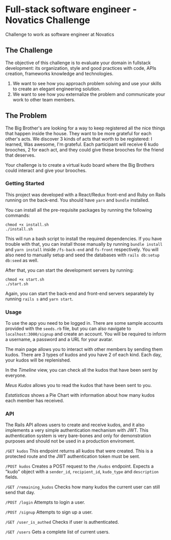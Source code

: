 # Full-stack software engineer - Novatics Challenge

Challenge to work as software engineer at Novatics

## The Challenge

The objective of this challenge is to evaluate your domain in fullstack development: its organization, style and good practices with code, APIs creation, frameworks knowledge and technologies.

1. We want to see how you approach problem solving and use your skills to create an elegant engineering solution.
2. We want to see how you externalize the problem and communicate your work to other team members.

## The Problem

The Big Brother's are looking for a way to keep registered all the nice things that happen inside the house. They want to be more grateful for each other's acts. We discover 3 kinds of acts that worth to be registered: I learned, Was awesome, I'm grateful. Each participant will receive 6 kudo brooches, 2 for each act, and they could give these brooches for the friend that deserves.

Your challenge is to create a virtual kudo board where the Big Brothers could interact and give your brooches.

### Getting Started

This project was developed with a React/Redux front-end and Ruby on Rails running on the back-end. You should have `yarn` and
`bundle` installed.

You can install all the pre-requisite packages by running the following commands:

```
chmod +x install.sh
./install.sh
```

This will run a bash script to install the required dependencies. If you have trouble with that, you can install those manually by running `bundle install` and `yarn install` inside `/fs-back-end` and `fs-front` respectively. You will also need to manually setup and seed the databases with `rails db:setup db:seed` as well.

After that, you can start the development servers by running:

```
chmod +x start.sh
./start.sh
```

Again, you can start the back-end and front-end servers separately by running `rails s` and `yarn start`.

### Usage

To use the app you need to be logged in. There are some sample accounts provided with the `seeds.rb` file, but you can also
navigate to `localhost:3000/signup` and create an account. You will be required to inform a username, a password and a URL for your
avatar.

The main page allows you to interact with other members by sending them kudos. There are 3 types of kudos and you have 2 of each kind. Each day, your kudos will be replenished.

In the _Timeline_ view, you can check all the kudos that have been sent by everyone.

_Meus Kudos_ allows you to read the kudos that have been sent to you.

_Estatisticas_ shows a Pie Chart with information about how many kudos each member has received.

### API

The Rails API allows users to create and receive kudos, and it also implements a very simple authentication mechanism
with JWT. This authentication system is very bare-bones and only for demonstration purposes and should not be used in a production enviroment.

`/GET kudos`
This endpoint returns all kudos that were created. This is a protected route and the JWT authentication token must be sent.

`/POST kudos`
Creates a POST request to the `/kudos` endpoint. Expects a "kudo" object with a `sender_id`, `recipient_id`, `kudo_type` and
`description` fields.

`/GET /remaining_kudos`
Checks how many kudos the current user can still send that day.

`/POST /login`
Attempts to login a user.

`/POST /signup`
Attempts to sign up a user.

`/GET /user_is_authed`
Checks if user is authenticated.

`/GET /users`
Gets a complete list of current users.
